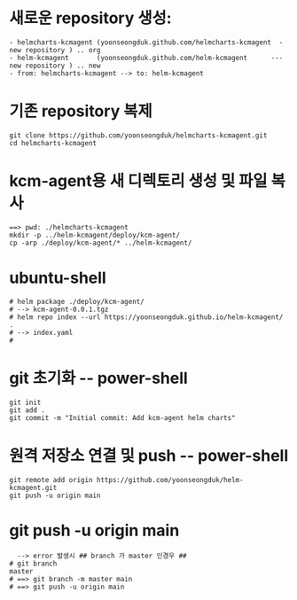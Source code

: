 


# 새로운 repository 생성:

```
- helmcharts-kcmagent (yoonseongduk.github.com/helmcharts-kcmagent  - new repository ) .. org 
- helm-kcmagent       (yoonseongduk.github.com/helm-kcmagent      --- new repository ) .. new
- from: helmcharts-kcmagent --> to: helm-kcmagent
```

# 기존 repository 복제

```
git clone https://github.com/yoonseongduk/helmcharts-kcmagent.git
cd helmcharts-kcmagent
```

# kcm-agent용 새 디렉토리 생성 및 파일 복사

```
==> pwd: ./helmcharts-kcmagent
mkdir -p ../helm-kcmagent/deploy/kcm-agent/
cp -arp ./deploy/kcm-agent/* ../helm-kcmagent/
```


# ubuntu-shell 

```
# helm package ./deploy/kcm-agent/
# --> kcm-agent-0.0.1.tgz 
# helm repo index --url https://yoonseongduk.github.io/helm-kcmagent/ . 
# --> index.yaml 
#
```

# git 초기화 -- power-shell

```
git init
git add .
git commit -m "Initial commit: Add kcm-agent helm charts"
```

# 원격 저장소 연결 및 push -- power-shell

```
git remote add origin https://github.com/yoonseongduk/helm-kcmagent.git
git push -u origin main
```


# git push -u origin main 

```
  --> error 발생시 ## branch 가 master 인경우 ##
# git branch 
master 
# ==> git branch -m master main
# ==> git push -u origin main 
```